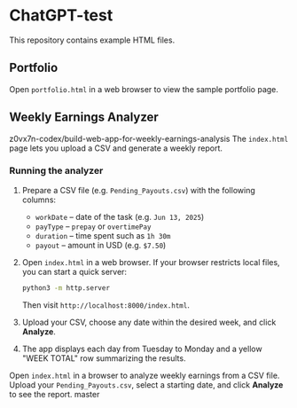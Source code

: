 # ChatGPT-test

This repository contains example HTML files.

## Portfolio
Open `portfolio.html` in a web browser to view the sample portfolio page.

## Weekly Earnings Analyzer
z0vx7n-codex/build-web-app-for-weekly-earnings-analysis
The `index.html` page lets you upload a CSV and generate a weekly report.

### Running the analyzer

1. Prepare a CSV file (e.g. `Pending_Payouts.csv`) with the following columns:
   - `workDate` – date of the task (e.g. `Jun 13, 2025`)
   - `payType` – `prepay` or `overtimePay`
   - `duration` – time spent such as `1h 30m`
   - `payout` – amount in USD (e.g. `$7.50`)
2. Open `index.html` in a web browser. If your browser restricts local files, you can start a quick server:

   ```bash
   python3 -m http.server
   ```

   Then visit `http://localhost:8000/index.html`.
3. Upload your CSV, choose any date within the desired week, and click **Analyze**.
4. The app displays each day from Tuesday to Monday and a yellow "WEEK TOTAL" row summarizing the results.

Open `index.html` in a browser to analyze weekly earnings from a CSV file. Upload your `Pending_Payouts.csv`, select a starting date, and click **Analyze** to see the report.
 master
